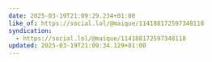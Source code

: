 ```yaml
---
date: 2025-03-19T21:09:29.234+01:00
like_of: https://social.lol/@maique/114188172597348118
syndication:
  - https://social.lol/@maique/114188172597348118
updated: 2025-03-19T21:09:34.129+01:00
---
```


